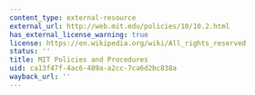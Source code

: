 ```yaml
---
content_type: external-resource
external_url: http://web.mit.edu/policies/10/10.2.html
has_external_license_warning: true
license: https://en.wikipedia.org/wiki/All_rights_reserved
status: ''
title: MIT Policies and Procedures
uid: ca13f47f-4ac6-489a-a2cc-7ca6d2bc838a
wayback_url: ''
---
```

